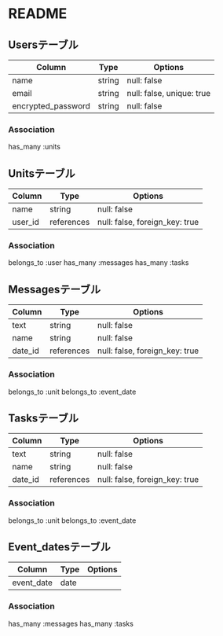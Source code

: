 # README

## Usersテーブル

| Column             | Type   | Options                   |
|--------------------|--------|---------------------------|
| name               | string | null: false               |
| email              | string | null: false, unique: true |
| encrypted_password | string | null: false               |

### Association
has_many :units

## Unitsテーブル

| Column  | Type       | Options                        |
|---------|------------|--------------------------------|
| name    | string     | null: false                    |
| user_id | references | null: false, foreign_key: true |

### Association
belongs_to :user
has_many :messages
has_many :tasks

## Messagesテーブル

| Column  | Type       | Options                        |
|---------|------------|--------------------------------|
| text    | string     | null: false                    |
| name    | string     | null: false                    |
| date_id | references | null: false, foreign_key: true |

### Association
belongs_to :unit
belongs_to :event_date

## Tasksテーブル

| Column  | Type       | Options                        |
|---------|------------|--------------------------------|
| text    | string     | null: false                    |
| name    | string     | null: false                    |
| date_id | references | null: false, foreign_key: true |

### Association
belongs_to :unit
belongs_to :event_date


## Event_datesテーブル

| Column     | Type | Options |
|------------|------|---------|
| event_date | date |         |

### Association
has_many :messages
has_many :tasks